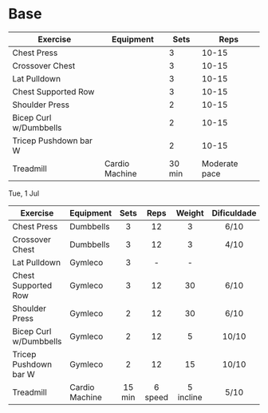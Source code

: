 # Base

| Exercise               | Equipment      | Sets   | Reps          |
| ---------------------- | -------------- | ------ | ------------- |
| Chest Press            |                | 3      | 10-15         |
| Crossover Chest        |                | 3      | 10-15         |
| Lat Pulldown           |                | 3      | 10-15         |
| Chest Supported Row    |                | 3      | 10-15         |
| Shoulder Press         |                | 2      | 10-15         |
| Bicep Curl w/Dumbbells |                | 2      | 10-15         |
| Tricep Pushdown bar W  |                | 2      | 10-15         |
| Treadmill              | Cardio Machine | 30 min | Moderate pace |

Tue, 1 Jul


| Exercise               | Equipment      |  Sets  |  Reps   |  Weight   | Dificuldade |
| ---------------------- | -------------- | :----: | :-----: | :-------: | :---------: |
| Chest Press            | Dumbbells      |   3    |   12    |     3     |    6/10     |
| Crossover Chest        | Dumbbells      |   3    |   12    |     3     |    4/10     |
| Lat Pulldown           | Gymleco        |   3    |    -    |     -     |             |
| Chest Supported Row    | Gymleco        |   3    |   12    |    30     |    6/10     |
| Shoulder Press         | Gymleco        |   2    |   12    |    30     |    6/10     |
| Bicep Curl w/Dumbbells | Gymleco        |   2    |   12    |     5     |    10/10    |
| Tricep Pushdown bar W  | Gymleco        |   2    |   12    |    15     |    10/10    |
| Treadmill              | Cardio Machine | 15 min | 6 speed | 5 incline |    5/10     |
